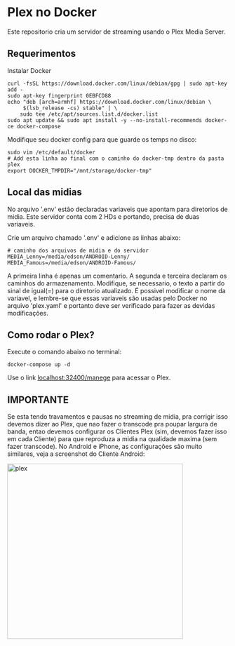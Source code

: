 # Plex no Docker

Este repositorio cria um servidor de streaming usando o Plex Media Server.

## Requerimentos

Instalar Docker

```
curl -fsSL https://download.docker.com/linux/debian/gpg | sudo apt-key add -
sudo apt-key fingerprint 0EBFCD88
echo "deb [arch=armhf] https://download.docker.com/linux/debian \
     $(lsb_release -cs) stable" | \
    sudo tee /etc/apt/sources.list.d/docker.list
sudo apt update && sudo apt install -y --no-install-recommends docker-ce docker-compose
```

Modifique seu docker config para que guarde os temps no disco:

```
sudo vim /etc/default/docker
# Add esta linha ao final com o caminho do docker-tmp dentro da pasta plex
export DOCKER_TMPDIR="/mnt/storage/docker-tmp"
```

## Local das midias

No arquivo '.env' estão declaradas variaveis que apontam para diretorios de midia.
Este servidor conta com 2 HDs e portando, precisa de duas variaveis.

Crie um arquivo chamado '.env' e adicione as linhas abaixo:
```
# caminho dos arquivos de midia e do servidor
MEDIA_Lenny=/media/edson/ANDROID-Lenny/
MEDIA_Famous=/media/edson/ANDROID-Famous/
```
A primeira linha é apenas um comentario.
A segunda e terceira declaram os caminhos do armazenamento.
Modifique, se necessario, o texto a partir do sinal de igual(=) para o diretorio atualizado.
É possivel modificar o nome da variavel, e lembre-se que essas variaveis são usadas pelo Docker no arquivo 'plex.yaml' e portanto deve ser verificado para fazer as devidas modificações.

## Como rodar o Plex?

Execute o comando abaixo no terminal:

`docker-compose up -d`

Use o link [localhost:32400/manege](localhost:32400/manege) para acessar o Plex.

## IMPORTANTE

Se esta tendo travamentos e pausas no streaming de midia, pra corrigir isso devemos dizer ao Plex, que nao fazer o transcode pra poupar largura de banda, entao devemos configurar os Clientes Plex (sim, devemos fazer isso em cada Cliente) para que reproduza a midia na qualidade maxima (sem fazer transcode). No Android e iPhone, as configurações são muito similares, veja a screenshot do Cliente Android:

<img src="https://i.imgur.com/F3kZ9Vh.png" alt="plex" width="400"/>
